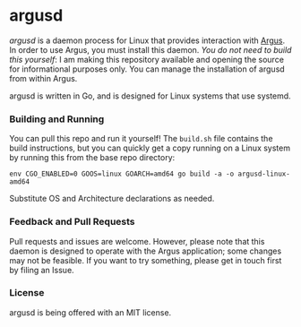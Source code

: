 # argusd

_argusd_ is a daemon process for Linux that provides interaction with [Argus](https://argus-app.net). In order to use Argus, you must install this daemon. *You do not need to build this yourself*: I am making this repository available and opening the source for informational purposes only. You can manage the installation of argusd from within Argus.

argusd is written in Go, and is designed for Linux systems that use systemd. 

### Building and Running
You can pull this repo and run it yourself! The `build.sh` file contains the build instructions, but you can quickly get a copy running on a Linux system by running this from the base repo directory:

`env CGO_ENABLED=0 GOOS=linux GOARCH=amd64 go build -a -o argusd-linux-amd64`

Substitute OS and Architecture declarations as needed.

### Feedback and Pull Requests
Pull requests and issues are welcome. However, please note that this daemon is designed to operate with the Argus application; some changes may not be feasible. If you want to try something, please get in touch first by filing an Issue.

### License
argusd is being offered with an MIT license. 